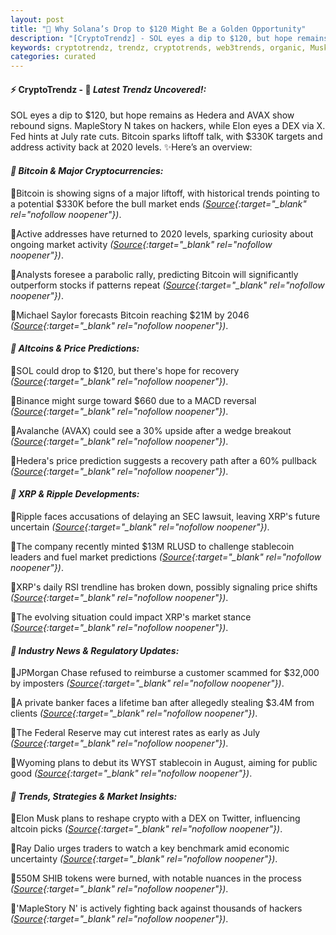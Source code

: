 ```yaml
---
layout: post
title: "🌌 Why Solana’s Drop to $120 Might Be a Golden Opportunity"
description: "[CryptoTrendz] - SOL eyes a dip to $120, but hope remains as Hedera and AVAX show rebound signs. MapleStory N takes on hackers, while Elon eyes a DEX via X. Fed hints at July rate cuts. Bitcoin sparks liftoff talk, with $330K targets and address activity back at 2020 levels."
keywords: cryptotrendz, trendz, cryptotrends, web3trends, organic, Musk, Bank, XRP, Elon, Stablecoin, Altcoins, market, Crypto, BTC, SEC, Bitcoin
categories: curated
---
```


#### ⚡ CryptoTrendz - 📌 *Latest Trendz Uncovered!:*

SOL eyes a dip to $120, but hope remains as Hedera and AVAX show rebound signs. MapleStory N takes on hackers, while Elon eyes a DEX via X. Fed hints at July rate cuts. Bitcoin sparks liftoff talk, with $330K targets and address activity back at 2020 levels. ✨Here’s an overview:


#### *🔖  Bitcoin & Major Cryptocurrencies:*  

🔹Bitcoin is showing signs of a major liftoff, with historical trends pointing to a potential $330K before the bull market ends *([Source](https://s.avyag.com/r4ti){:target="_blank" rel="nofollow noopener"})*.  

🔹Active addresses have returned to 2020 levels, sparking curiosity about ongoing market activity *([Source](https://s.avyag.com/natl){:target="_blank" rel="nofollow noopener"})*.  

🔹Analysts foresee a parabolic rally, predicting Bitcoin will significantly outperform stocks if patterns repeat *([Source](https://s.avyag.com/979h){:target="_blank" rel="nofollow noopener"})*.  

🔹Michael Saylor forecasts Bitcoin reaching $21M by 2046 *([Source](https://s.avyag.com/knb8){:target="_blank" rel="nofollow noopener"})*.  

#### *🔖  Altcoins & Price Predictions:*  

🔹SOL could drop to $120, but there's hope for recovery *([Source](https://s.avyag.com/gfk5){:target="_blank" rel="nofollow noopener"})*.  

🔹Binance might surge toward $660 due to a MACD reversal *([Source](https://s.avyag.com/w6vw){:target="_blank" rel="nofollow noopener"})*.  

🔹Avalanche (AVAX) could see a 30% upside after a wedge breakout *([Source](https://s.avyag.com/o2cx){:target="_blank" rel="nofollow noopener"})*.  

🔹Hedera's price prediction suggests a recovery path after a 60% pullback *([Source](https://s.avyag.com/r970){:target="_blank" rel="nofollow noopener"})*.  

#### *🔖  XRP & Ripple Developments:*  

🔹Ripple faces accusations of delaying an SEC lawsuit, leaving XRP's future uncertain *([Source](https://s.avyag.com/46t7){:target="_blank" rel="nofollow noopener"})*.  

🔹The company recently minted $13M RLUSD to challenge stablecoin leaders and fuel market predictions *([Source](https://s.avyag.com/x4cg){:target="_blank" rel="nofollow noopener"})*.  

🔹XRP's daily RSI trendline has broken down, possibly signaling price shifts *([Source](https://s.avyag.com/r6a4){:target="_blank" rel="nofollow noopener"})*.  

🔹The evolving situation could impact XRP's market stance *([Source](https://s.avyag.com/46t7){:target="_blank" rel="nofollow noopener"})*.  

#### *🔖  Industry News & Regulatory Updates:*  

🔹JPMorgan Chase refused to reimburse a customer scammed for $32,000 by imposters *([Source](https://s.avyag.com/qd9z){:target="_blank" rel="nofollow noopener"})*.  

🔹A private banker faces a lifetime ban after allegedly stealing $3.4M from clients *([Source](https://s.avyag.com/21mo){:target="_blank" rel="nofollow noopener"})*.  

🔹The Federal Reserve may cut interest rates as early as July *([Source](https://s.avyag.com/a0td){:target="_blank" rel="nofollow noopener"})*.  

🔹Wyoming plans to debut its WYST stablecoin in August, aiming for public good *([Source](https://s.avyag.com/u0bf){:target="_blank" rel="nofollow noopener"})*.  

#### *🔖  Trends, Strategies & Market Insights:*  

🔹Elon Musk plans to reshape crypto with a DEX on Twitter, influencing altcoin picks *([Source](https://s.avyag.com/waus){:target="_blank" rel="nofollow noopener"})*.  

🔹Ray Dalio urges traders to watch a key benchmark amid economic uncertainty *([Source](https://s.avyag.com/a8dq){:target="_blank" rel="nofollow noopener"})*.  

🔹550M SHIB tokens were burned, with notable nuances in the process *([Source](https://s.avyag.com/jql3){:target="_blank" rel="nofollow noopener"})*.  

🔹'MapleStory N' is actively fighting back against thousands of hackers *([Source](https://s.avyag.com/kg8z){:target="_blank" rel="nofollow noopener"})*.
